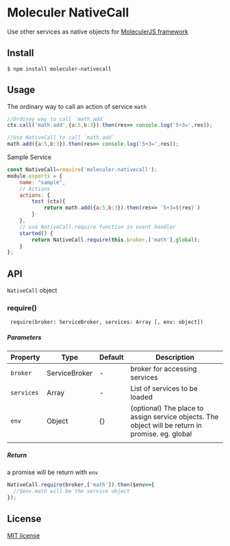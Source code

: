 
# Moleculer NativeCall
Use other services as native objects for [MoleculerJS framework](https://github.com/moleculerjs/moleculer)


## Install
```
$ npm install moleculer-nativecall
```
## Usage
The ordinary way to call an action of service `math`
```js
//Ordinay way to call `math.add`
ctx.call('math.add',{a:5,b:3}).then(res=> console.log('5+3=',res));

//Use NativeCall to call `math.add`
math.add({a:5,b:3}).then(res=> console.log('5+3=',res));
```
Sample Service
```js
const NativeCall=require('moleculer-nativecall');
module.exports = {
	name: "sample",
	// Actions
	actions: {
		test (ctx){
			return math.add({a:5,b:3}).then(res=> `5+3=${res}`)
		}
	},
	// use NativeCall.require function in event handler
	started() {
        return NativeCall.require(this.broker,['math'],global);
	}
};
```

## API
`NativeCall` object

### require()
` require(broker: ServiceBroker, services: Array [, env: object])`
##### Parameters
| Property | Type | Default | Description |
| -------- | ---- | ------- | ----------- |
| `broker` | ServiceBroker| - | broker for accessing services |
| `services` | Array| - | List of services to be loaded |
| `env` | Object| {} | (optional) The place to assign service objects. The object will be return in promise. eg. global |
|  |  |
##### Return
a promise will be return with `env`
```js
NativeCall.require(broker,['math']).then($env=>{
  //$env.math will be the service object 
});
```
## License

[MIT license](https://tldrlegal.com/license/mit-license)
